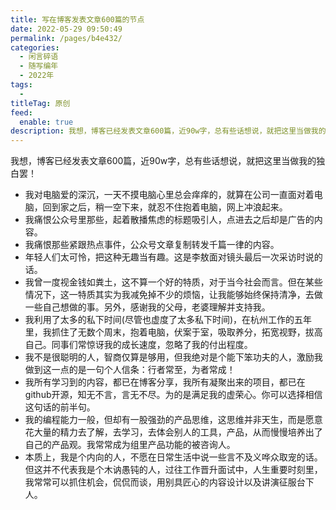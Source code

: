 ```yaml
---
title: 写在博客发表文章600篇的节点
date: 2022-05-29 09:50:49
permalink: /pages/b4e432/
categories:
  - 闲言碎语
  - 随写编年
  - 2022年
tags:
  -
titleTag: 原创
feed:
  enable: true
description: 我想，博客已经发表文章600篇，近90w字，总有些话想说，就把这里当做我的独白罢！
---
```


我想，博客已经发表文章600篇，近90w字，总有些话想说，就把这里当做我的独白罢！

- 我对电脑爱的深沉，一天不摸电脑心里总会痒痒的，就算在公司一直面对着电脑，回到家之后，稍一空下来，就忍不住抱着电脑，网上冲浪起来。
- 我痛恨公众号里那些，起着散播焦虑的标题吸引人，点进去之后却是广告的内容。
- 我痛恨那些紧跟热点事件，公众号文章复制转发千篇一律的内容。
- 年轻人们太可怜，把这种无趣当有趣。这是李敖面对镜头最后一次采访时说的话。
- 我曾一度视金钱如粪土，这不算一个好的特质，对于当今社会而言。但在某些情况下，这一特质其实为我减免掉不少的烦恼，让我能够始终保持清净，去做一些自己想做的事。另外，感谢我的父母，老婆理解并支持我。
- 我利用了太多的私下时间(尽管也虚度了太多私下时间)，在杭州工作的五年里，我抓住了无数个周末，抱着电脑，伏案于室，吸取养分，拓宽视野，拔高自己。同事们常惊讶我的成长速度，忽略了我的付出程度。
- 我不是很聪明的人，智商仅算是够用，但我绝对是个能下笨功夫的人，激励我做到这一点的是一句个人信条：行者常至，为者常成！
- 我所有学习到的内容，都已在博客分享，我所有凝聚出来的项目，都已在github开源，知无不言，言无不尽。为的是满足我的虚荣心。你可以选择相信这句话的前半句。
- 我的编程能力一般，但却有一股强劲的产品思维，这思维并非天生，而是愿意花大量的精力去了解，去学习，去体会别人的工具，产品，从而慢慢培养出了自己的产品观。我常常成为组里产品功能的被咨询人。
- 本质上，我是个内向的人，不愿在日常生活中说一些言不及义哗众取宠的话。但这并不代表我是个木讷愚钝的人，过往工作晋升面试中，人生重要时刻里，我常常可以抓住机会，侃侃而谈，用别具匠心的内容设计以及讲演征服台下人。